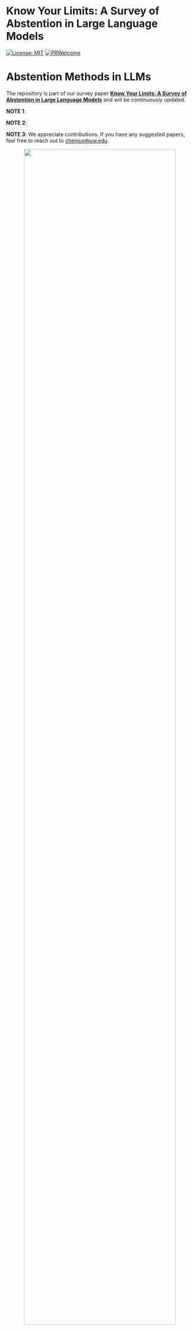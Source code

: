 <!-- # The art of refusal: A survey of abstention in large language models -->
# Know Your Limits: A Survey of Abstention in Large Language Models
<!-- [![Awesome](https://cdn.rawgit.com/sindresorhus/awesome/d7305f38d29fed78fa85652e3a63e154dd8e8829/media/badge.svg)](https://github.com/chenjux/abstention)
[![Stars](https://img.shields.io/github/stars/yuzhimanhua/Awesome-Scientific-Language-Models?style=social)](https://img.shields.io/github/stars/yuzhimanhua/Awesome-Scientific-Language-Models?style=social)

[![Papers](https://img.shields.io/badge/PaperNumber-266-blue)](https://img.shields.io/badge/PaperNumber-266-blue)-->
[![License: MIT](https://img.shields.io/badge/License-MIT-yellow.svg)](https://opensource.org/licenses/MIT)
[![PRWelcome](https://img.shields.io/badge/PRs-Welcome-red)](https://img.shields.io/badge/PRs-Welcome-red)

# Abstention Methods in LLMs

The repository is part of our survey paper [**Know Your Limits: A Survey of Abstention in Large Language Models**](https://arxiv.org/abs/2407.18418) and will be continuously updated.

**NOTE 1**:  

**NOTE 2**:  

**NOTE 3**: We appreciate contributions. If you have any suggested papers, feel free to reach out to [chenjux@uw.edu](mailto:chenjux@uw.edu).
<!--
## 1. Pretraining

## 2. Alignment
- **Instruction Tuning**
- **Learning from Preferences**

## 3. Inference

### Input-Processing
- **Query Processing**

### In-Processing
- **Probing LLM's Inner State**
- **Uncertainty Estimation**
- **Calibration-Based**
- **Consistency-Based**
- **Prompting-Based**

### Output-Processing
- **Self-Evaluation**
- **LLM Collaboration**-->








<p align="center">
    <img src="abstention.png" width="90%" style="align:center;"/>
</p>





## Contents
- [Pretraining](#pretraining)

- [Alignment](#alignment)
  - [Instruction Tuning](#alignment-instruction-tuning)
  - [Learning from Preferences](#alignment-learning-from-preferences)
- [Inference](#inference)
  - [Input-Processing](#inference-input-processing)
    - [Query Processing](#inference-query-processing)
  - [In-Processing](#inference-in-processing)
    - [Probing LLM’s inner state](#inference-probing-llms-inner-state)
    - [Uncertainty estimation](#inference-uncertainty-estimation)
    - [Calibration-Based](#inference-calibration-based)
    - [Consistency-Based](#inference-consistency-based)
    - [Prompting-Based](#inference-prompting-based)
  - [Output-Processing](#inference-output-processing)
    - [Self-Evaluation](#inference-self-evaluation)
    - [LLM Collaboration](#inference-llm-collaboration)



---

## Pretraining

## Alignment
<h3 id="alignment">Instruction Tuning</h3>

- **Alignment for Honesty**  
  **Conference**: NeurIPS 2024  
  [Paper](https://arxiv.org/abs/2312.07000) | [GitHub](https://github.com/GAIR-NLP/alignment-for-honesty)

- **R-tuning: Instructing Large Language Models to Say ‘I Don’t Know’**  

  **Conference**: NAACL 2024  
  [Paper](https://aclanthology.org/2024.naacl-long.394/) | [GitHub](https://github.com/shizhediao/R-Tuning)

- **Keeping LLMs Aligned After Fine-Tuning: The Crucial Role of Prompt Templates**  

  **Conference**: ICLR 2024 R2-FM Workshop Poster  
  [Paper](https://arxiv.org/abs/2402.18540)

- **The Instruction Hierarchy: Training LLMs to Prioritize Privileged Instructions**  

  **Conference**: --  
  [Paper](https://arxiv.org/abs/2404.13208)

- **Don’t Hallucinate, Abstain: Identifying LLM Knowledge Gaps via Multi-LLM Collaboration**  

  **Conference**: ACL 2024  
  [Paper](https://aclanthology.org/2024.acl-long.786.pdf) | [GitHub](https://github.com/BunsenFeng/AbstainQA)

- **Defending Large Language Models Against Jailbreaking Attacks Through Goal Prioritization**  

  **Conference**: ACL 2024  
  [Paper](https://aclanthology.org/2024.acl-long.481/) | [GitHub](https://github.com/thu-coai/JailbreakDefense_GoalPriority)

- **The Art of Saying No: Contextual Noncompliance in Language Models**  

  **Conference**: NeurIPS 2024 (Track: Datasets and Benchmarks Poster)  
  [Paper](https://www.arxiv.org/abs/2407.12043) | [GitHub](https://github.com/allenai/noncompliance)

- **Safety-Tuned LLaMAs: Lessons from Improving the Safety of Large Language Models That Follow Instructions**  

  **Conference**: ICLR 2024  
  [Paper](https://arxiv.org/abs/2309.07875) | [GitHub](https://github.com/vinid/safety-tuned-llamas)

- **The Art of Defending: A Systematic Evaluation and Analysis of LLM Defense Strategies on Safety and Over-Defensiveness**  

  **Conference**: ACL 2024  
  [Paper](https://aclanthology.org/2024.findings-acl.776/)
  
---

<h3 id="alignment-learning-from-preferences">Learning from Preferences</h3>


- **Self-alignment for factuality**  

  **Conference**: ACL 2024  
  [Paper](https://arxiv.org/abs/2402.09267) | [GitHub](https://github.com/zhangxy-2019/Self-Alignment-for-Factuality)

- **Can AI assistants know what they don’t know?**  
 
  **Conference**: ICML 2024 (Poster)  
  [Paper](https://arxiv.org/pdf/2401.13275) | [GitHub](https://github.com/OpenMOSS/Say-I-Dont-Know)

- **Learning to trust your feelings**  

  **Conference**: ACL 2024  
  [Paper](https://arxiv.org/abs/2401.15449) | [GitHub](https://github.com/liangyuxin42/dreamcatcher)

- **Controllable preference optimization**  
  _Toward controllable multi-objective alignment._  
  **Conference**: EMNLP 2024  
  [Paper](https://aclanthology.org/2024.emnlp-main.85.pdf) | [GitHub](https://github.com/OpenBMB/CPO)

- **SafeRLHF**  
  _Safe reinforcement learning from human feedback._  
  **Conference**: ICLR 2024  
  [Paper](https://arxiv.org/pdf/2310.12773) | [GitHub](https://github.com/PKU-Alignment/safe-rlhf)

- **Training a helpful and harmless assistant with reinforcement learning from human feedback**  
  _Exploring the safe design of AI assistants._  
  **Conference**: ICLR 2024  
  [Paper](https://arxiv.org/abs/2310.12773) | [GitHub](https://github.com/PKU-Alignment/safe-rlhf)

- **Flame: Factuality-aware alignment for large language models**  
  _Addressing factuality in large language models._  
  **Conference**: NeurIPS 2024  
  [Paper](https://arxiv.org/abs/2405.01525) | [GitHub](https://github.com/Flame/Alignment)

- **Safe RLHF**  
  _Safe reinforcement learning from human feedback._  
  **Conference**: ICLR 2024  
  [Paper](https://arxiv.org/abs/2310.12773) | [GitHub](https://github.com/PKU-Alignment/safe-rlhf)

- **LLaMA: Open and efficient foundation language models**  
  _Designing open and efficient foundation models._  
  **Conference**: N/A  
  [Paper](https://arxiv.org/abs/2302.13971) | [GitHub](https://github.com/meta-llama/llama)

- **The art of saying no**  
  _Contextual noncompliance in language models._  
  **Conference**: NeurIPS 2024  
  [Paper](https://www.arxiv.org/abs/2407.12043) | [GitHub](https://github.com/allenai/noncompliance)

- **Defending against backdoor attacks in natural language generation**  
  _Addressing backdoor attacks in natural language models._  
  **Conference**: N/A  
  [Paper](https://arxiv.org/abs/2106.01810) | [GitHub](https://github.com/defend-backdoor-attacks)

- **Break the breakout**  
  _Reinventing LM defense against jailbreak attacks with self-refinement._  
  **Conference**: AAAI-23  
  [Paper](https://tianweiz07.github.io/Papers/23-aaai.pdf) | [GitHub](https://github.com/self-refinement-defense)

---

## Inference


<h3 id="inference-input-processing">Input-Processing</h3>
<h4 id="inference-query-processing">Query Processing</h4>

- **Selectively answering ambiguous questions**  
  _Designing models to handle ambiguity in natural language understanding._  
  **Conference**: EMNLP 2023  
  [Paper](https://arxiv.org/abs/2305.14613)  

- **ONION: A simple and effective defense against textual backdoor attacks**  
  _A method to defend against textual backdoor attacks in NLP models._  
  **Conference**: EMNLP 2021  
  [Paper](https://aclanthology.org/2021.emnlp-main.752.pdf) | [GitHub](https://github.com/thunlp/ONION)

- **Token-level adversarial prompt detection based on perplexity measures and contextual information**  
  _Detecting adversarial prompts by analyzing token-level perplexity and context._  
  **Conference**: N/A  
  [Paper](https://arxiv.org/abs/2311.11509)

- **Defending against backdoor attacks in natural language generation**  
  _Addressing security issues in natural language generation models._  
  **Conference**: AAAI 2023  
  [Paper](https://arxiv.org/abs/2106.01810)

- **Defending pre-trained language models as few-shot learners against backdoor attacks**  
  _Protection strategies for pre-trained models against backdoor threats in few-shot settings._  
  **Conference**: NeurIPS 2023  
  [Paper](https://arxiv.org/abs/2309.13256) | [GitHub](https://github.com/zhaohan-xi/PLM-prompt-defense)

- **Baseline defenses for adversarial attacks against aligned language models**  
  _Establishing baseline strategies for defending aligned language models from adversarial attacks._  
  **Conference**: N/A  
  [Paper](https://arxiv.org/abs/2309.00614)

- **Bddr: An effective defense against textual backdoor attacks**  
  _A defense mechanism for protecting NLP models from textual backdoor attacks._  
  **Conference**: N/A  
  [Paper](https://dl.acm.org/doi/abs/10.1016/j.cose.2021.102433)

- **Certifying LLM safety against adversarial prompting**  
  _Methods for certifying the safety of large language models against adversarial prompts._  
  **Conference**: N/A  
  [Paper](https://arxiv.org/abs/2309.02705)

- **Build it break it fix it for dialogue safety: Robustness from adversarial human attack**  
  _Improving dialogue model safety by simulating adversarial human attacks._  
  **Conference**: EMNLP 2019  
  [Paper](https://arxiv.org/abs/1908.06083)

---


<h3 id="inference-in-processing">In-Processing</h3>
<h4 id="inference-probing-llms-inner-state">Probing LLM’s inner state</h4>

- **Language models (mostly) know what they know**  
  _Exploring the self-awareness of language models and their ability to recognize their own knowledge._  
  **Conference**: N/A  
  [Paper](https://arxiv.org/pdf/2207.05221)

- **The internal state of an LLM knows when it’s lying**  
  _How the internal state of LLMs can be used to detect dishonesty._  
  **Conference**: EMNLP 2023  
  [Paper](https://arxiv.org/abs/2304.13734)

- **Inferaligner: Inference-time alignment for harmlessness through cross-model guidance**  
  _Aligning models during inference for safe and harmless outcomes through cross-model interactions._  
  **Conference**: ACL 2024  
  [Paper](https://arxiv.org/abs/2401.11206) | [GitHub](https://github.com/Jihuai-wpy/InferAligner)

- **Simple and principled uncertainty estimation with deterministic deep learning via distance awareness**  
  _An approach for uncertainty estimation in deep learning models using distance awareness._  
  **Conference**: NeurIPS 2020  
  [Paper](https://arxiv.org/abs/2006.10108) | [GitHub](https://github.com/google/uncertainty-baselines/tree/master/baselines)

- **INSIDE: LLMs’ internal states retain the power of hallucination detection**  
  _Harnessing the internal states of LLMs to detect hallucinations during language generation._  
  **Conference**: ICLR 2024  
  [Paper](https://arxiv.org/abs/2402.03744) | [GitHub](https://github.com/alibaba/eigenscore)

- **Selective question answering under domain shift**  
  _Improving question answering models’ ability to adapt to shifts in domain._  
  **Conference**: ACL 2020  
  [Paper](https://arxiv.org/abs/2006.09462)

- **The curious case of hallucinatory (un)answerability: Finding truths in the hidden states of overconfident large language models**  
  _Exploring the hidden states of LLMs to uncover truths and reduce hallucinatory responses._  
  **Conference**: EMNLP 2023  
  [Paper](https://arxiv.org/abs/2310.11877) | [GitHub](https://github.com/lovodkin93/unanswerability)

- **Language models are Homer Simpson! Safety re-alignment of fine-tuned language models through task arithmetic**  
  _Re-aligning fine-tuned language models by adjusting task-specific arithmetic to enhance safety._  
  **Conference**: ACL 2024  
  [Paper](https://arxiv.org/abs/2402.11746) | [GitHub](https://github.com/declare-lab/resta)

---

<h4 id="inference-uncertainty-estimation">Uncertainty estimation</h4>

- **Teaching models to express their uncertainty in words**  
  _A study on how language models can be taught to express uncertainty in natural language._  
  **Conference**: TMLR  
  [Paper](https://arxiv.org/abs/2205.14334)

- **Just ask for calibration: Strategies for eliciting calibrated confidence scores from language models finetuned with human feedback**  
  _Exploring strategies to elicit calibrated confidence scores from language models fine-tuned with human feedback._  
  **Conference**: EMNLP 2023  
  [Paper](https://arxiv.org/abs/2305.14975)

- **Uncertainty-based abstention in LLMs improves safety and reduces hallucinations**  
  _A method to improve the safety and reliability of language models by enabling uncertainty-based abstention._  
  **Conference**: N/A  
  [Paper](https://arxiv.org/abs/2404.10960)

- **Language models (mostly) know what they know**  
  _Exploring the self-awareness of language models and their ability to recognize their own knowledge._  
  **Conference**: N/A  
  [Paper](https://arxiv.org/pdf/2207.05221)

- **Shifting attention to relevance: Towards the uncertainty estimation of large language models**  
  _Focusing on the relevance aspect in uncertainty estimation for large language models._  
  **Conference**: ACL 2024  
  [Paper](https://arxiv.org/abs/2307.01379) | [GitHub](https://github.com/jinhaoduan/SAR)

- **Can LLMs express their uncertainty? An empirical evaluation of confidence elicitation in LLMs**  
  _An empirical evaluation of how language models can express their uncertainty and confidence._  
  **Conference**: ICLR 2024  
  [Paper](https://arxiv.org/abs/2306.13063) | [GitHub](https://github.com/MiaoXiong2320/llm-uncertainty)

- **LLaMAs know what GPTs don’t show: Surrogate models for confidence estimation**  
  _An exploration of surrogate models for estimating confidence in language models like LLaMA and GPTs._  
  **Conference**: N/A  
  [Paper](https://arxiv.org/abs/2311.08877)

- **GPT-4 technical report**  
  _The technical report on the GPT-4 model, detailing its capabilities and innovations._  
  **Conference**: N/A  
  [Paper](https://arxiv.org/abs/2303.08774)

- **Selectively answering ambiguous questions**  
  _A study on how language models can selectively answer ambiguous questions with confidence._  
  **Conference**: EMNLP 2023  
  [Paper](https://arxiv.org/abs/2305.14613)

- **Semantic uncertainty: Linguistic invariances for uncertainty estimation in natural language generation**  
  _Focusing on semantic uncertainty and linguistic invariances to improve uncertainty estimation in natural language generation._  
  **Conference**: ICLR 2023  
  [Paper](https://arxiv.org/abs/2302.09664)

- **Self-evaluation improves selective generation in large language models**  
  _How self-evaluation can improve the ability of large language models to generate more selective and accurate outputs._  
  **Conference**: NeurIPS 2023 Workshops  
  [Paper](https://arxiv.org/abs/2312.09300)

- **Relying on the unreliable: The impact of language models’ reluctance to express uncertainty**  
  _Investigating the consequences of language models' reluctance to express uncertainty in their responses._  
  **Conference**: ACL 2024  
  [Paper](https://arxiv.org/abs/2401.06730)

<h4 id="inference-calibration-based">Calibration-Based</h4>

- **Calibrating sequence likelihood improves conditional language generation**  
  _Improving conditional language generation by calibrating sequence likelihood for better reliability._  
  **Conference**: ICLR 2023  
  [Paper](https://arxiv.org/abs/2210.00045)

- **Uncertainty quantification with pre-trained language models: A large-scale empirical analysis**  
  _An extensive empirical analysis of uncertainty quantification in pre-trained language models._  
  **Conference**: EMNLP 2022  
  [Paper](https://arxiv.org/abs/2210.04714)

- **How can we know when language models know? On the calibration of language models for question answering**  
  _Exploring methods to calibrate language models for improved performance in question answering._  
  **Conference**: TACL 2021  
  [Paper](https://arxiv.org/abs/2012.00955) | [GitHub](https://github.com/jzbjyb/lm-calibration)

- **Decomposing uncertainty for large language models through input clarification ensembling**  
  _Using input clarification ensembling to decompose uncertainty in large language models._  
  **Conference**: ICML 2024  
  [Paper](https://arxiv.org/abs/2311.08718) | [GitHub](https://github.com/UCSB-NLP-Chang/llm_uncertainty)

- **Investigating selective prediction approaches across several tasks in IID, OOD, and adversarial settings**  
  _Analyzing selective prediction approaches under various distribution settings for robustness._  
  **Conference**: ACL 2022  
  [Paper](https://arxiv.org/abs/2203.00211)

- **TyDi QA: A benchmark for information-seeking question answering in typologically diverse languages**  
  _Introducing TyDi QA, a benchmark designed for evaluating question answering in diverse languages._  
  **Conference**: TACL 2020  
  [Paper](https://arxiv.org/abs/2003.05002)

- **Reducing conversational agents’ overconfidence through linguistic calibration**  
  _Exploring linguistic calibration techniques to mitigate overconfidence in conversational agents._  
  **Conference**: TACL 2022  
  [Paper](https://arxiv.org/abs/2012.14983)

- **Learning confidence for transformer-based neural machine translation**  
  _Developing confidence learning mechanisms for neural machine translation models._  
  **Conference**: ACL 2022  
  [Paper](https://arxiv.org/abs/2203.11413) | [GitHub](https://github.com/yulu-dada/Learned-conf-NMT)

- **Batchensemble: An alternative approach to efficient ensemble and lifelong learning**  
  _Proposing BatchEnsemble for efficient ensemble methods and lifelong learning applications._  
  **Conference**: ICLR 2020  
  [Paper](https://arxiv.org/abs/2002.06715) | [GitHub](https://github.com/google/edward2)

- **On uncertainty calibration and selective generation in probabilistic neural summarization: A benchmark study**  
  _Benchmarking uncertainty calibration and selective generation for neural summarization tasks._  
  **Conference**: EMNLP 2023  
  [Paper](https://arxiv.org/abs/2304.08653)

- **Calibration of pre-trained transformers**  
  _A study on calibrating pre-trained transformers for improved reliability and performance._  
  **Conference**: EMNLP 2020  
  [Paper](https://arxiv.org/abs/2003.07892) | [GitHub](https://github.com/shreydesai/calibration)

- **LACIE: Listener-aware finetuning for confidence calibration in large language models**  
  _Introducing listener-aware finetuning to improve confidence calibration in language models._  
  **Conference**: N/A  
  [Paper](https://arxiv.org/abs/2405.21028) | [GitHub](https://github.com/esteng/pragmatic_calibration)
  
<h4 id="inference-consistency-based">Consistency-Based</h4>

- **The curious case of hallucinatory (un)answerability: Finding truths in the hidden states of overconfident large language models**  
  _Exploring the hidden states of overconfident LLMs to uncover hallucinatory (un)answerability._  
  **Conference**: EMNLP 2023  
  [Paper](https://arxiv.org/abs/2310.11877) | [GitHub](https://github.com/lovodkin93/unanswerability)

- **Can LLMs express their uncertainty? An empirical evaluation of confidence elicitation in LLMs**  
  _Evaluating the ability of large language models to express uncertainty effectively._  
  **Conference**: ICLR 2024  
  [Paper](https://arxiv.org/abs/2306.13063) | [GitHub](https://github.com/MiaoXiong2320/llm-uncertainty)

- **Knowing what LLMs DO NOT know: A simple yet effective self-detection method**  
  _Introducing a self-detection method for large language models to recognize unknowns._  
  **Conference**: ACL 2024  
  [Paper](https://arxiv.org/abs/2310.17918)

- **Generating with confidence: Uncertainty quantification for black-box large language models**  
  _Developing methods for uncertainty quantification in black-box large language models._  
  **Conference**: TMLR 2024  
  [Paper](https://arxiv.org/abs/2305.19187) | [GitHub](https://github.com/zlin7/UQ-NLG)

- **Defending large language models against jailbreak attacks via semantic smoothing**  
  _Using semantic smoothing techniques to protect LLMs against jailbreak attacks._  
  **Conference**: ICLR 2024  
  [Paper](https://arxiv.org/abs/2402.16192) | [GitHub](https://github.com/UCSB-NLP-Chang/SemanticSmooth)

- **Defending against alignment-breaking attacks via robustly aligned LLM**  
  _Proposing a robust alignment mechanism to counter alignment-breaking attacks._  
  **Conference**: ACL 2024  
  [Paper](https://arxiv.org/abs/2309.14348)

- **Selectively answering ambiguous questions**  
  _Developing strategies for selective answering to improve handling of ambiguous questions._  
  **Conference**: EMNLP 2023  
  [Paper](https://arxiv.org/abs/2305.14613)

- **RigorLLM: Resilient Guardrails for Large Language Models against Undesired Content**  
  _Introducing resilient guardrails to prevent undesired content generation in LLMs._  
  **Conference**: N/A  
  [Paper](https://arxiv.org/abs/2403.13031) | [GitHub](https://github.com/eurekayuan/RigorLLM)

- **INSIDE: LLMs’ internal states retain the power of hallucination detection**  
  _Leveraging LLMs' internal states for effective hallucination detection._  
  **Conference**: ICLR 2024  
  [Paper](https://arxiv.org/abs/2402.03744) | [GitHub](https://github.com/alibaba/eigenscore)

- **SmoothLLM: Defending large language models against jailbreaking attacks**  
  _Presenting SmoothLLM as a defense against jailbreak attacks for large language models._  
  **Conference**: N/A  
  [Paper](https://arxiv.org/abs/2310.03684) | [GitHub](https://github.com/arobey1/smooth-llm)
  
<h4 id="inference-prompting-based">Prompting-Based</h4>

- **Generating with confidence: Uncertainty quantification for black-box large language models**  
  _Developing methods to quantify uncertainty in black-box LLMs for improved confidence handling._  
  **Conference**: TMLR 2024  
  [Paper](https://arxiv.org/abs/2305.19187) | [GitHub](https://github.com/zlin7/UQ-NLG)

- **The curious case of hallucinatory (un)answerability: Finding truths in the hidden states of overconfident large language models**  
  _Exploring the hidden states of overconfident LLMs to address hallucinatory and unanswerable cases._  
  **Conference**: EMNLP 2023  
  [Paper](https://arxiv.org/abs/2310.11877) | [GitHub](https://github.com/lovodkin93/unanswerability)

- **Characterizing LLM abstention behavior in science QA with context perturbations**  
  _Analyzing how LLMs abstain from answering science questions under varying contexts._  
  **Conference**: N/A  
  [Paper](https://arxiv.org/abs/2404.12452) | [GitHub](https://github.com/bbwen/llm_scienceqa)

- **Alignment for honesty**  
  _Ensuring LLMs provide truthful responses by focusing on robust alignment strategies._  
  **Conference**: NeurIPS 2024  
  [Paper](https://arxiv.org/abs/2312.07000) | [GitHub](https://github.com/GAIR-NLP/alignment-for-honesty)

- **Can AI assistants know what they don’t know?**  
  _Proposing methods for AI assistants to recognize and admit their knowledge limitations._  
  **Conference**: ICML 2024 Poster  
  [Paper](https://arxiv.org/pdf/2401.13275) | [GitHub](https://github.com/OpenMOSS/Say-I-Dont-Know)

- **Defending large language models against jailbreaking attacks through goal prioritization**  
  _Employing goal prioritization to mitigate the effects of jailbreaking attacks on LLMs._  
  **Conference**: ACL 2024  
  [Paper](https://aclanthology.org/2024.acl-long.481/) | [GitHub](https://github.com/thu-coai/JailbreakDefense_GoalPriority)

- **Intention analysis makes LLMs a good jailbreak defender**  
  _Using intention analysis to safeguard LLMs against jailbreak attacks._  
  **Conference**: N/A  
  [Paper](https://arxiv.org/abs/2401.06561) | [GitHub](https://github.com/alphadl/SafeLLM_with_IntentionAnalysis)

- **Prompt-driven LLM safeguarding via directed representation optimization**  
  _Optimizing LLM representations to enhance defense mechanisms against adversarial prompts._  
  **Conference**: ICML 2024  
  [Paper](https://arxiv.org/abs/2401.18018) | [GitHub](https://github.com/chujiezheng/LLM-Safeguard)

- **Robust prompt optimization for defending language models against jailbreaking attacks**  
  _Improving prompt designs to safeguard LLMs from jailbreaking attempts._  
  **Conference**: ICLR 2024 Workshop  
  [Paper](https://arxiv.org/abs/2401.17263)

- **Defending jailbreak prompts via in-context adversarial game**  
  _A novel approach using adversarial games to defend against jailbreak prompts._  
  **Conference**: EMNLP 2024  
  [Paper](https://arxiv.org/abs/2402.13148)

- **Self-evaluation improves selective generation in large language models**  
  _Enhancing LLM generation quality by incorporating self-evaluation methods._  
  **Conference**: N/A  
  [Paper](https://arxiv.org/abs/2312.09300)

- **Fight back against jailbreaking via prompt adversarial tuning**  
  _Introducing Prompt Adversarial Tuning (PAT) as a defense against jailbreak attacks._  
  **Conference**: NeurIPS 2024  
  [Paper](https://arxiv.org/abs/2402.06255) | [GitHub](https://github.com/PKU-ML/PAT)

- **Bergeron: Combating adversarial attacks through a conscience-based alignment framework**  
  _Leveraging a conscience-based framework to align LLMs and defend against adversarial attacks._  
  **Conference**: N/A  
  [Paper](https://arxiv.org/abs/2312.00029) | [GitHub](https://github.com/matthew-pisano/Bergeron)

- **Jailbreak and guard aligned language models with only few in-context demonstrations**  
  _Using in-context demonstrations for defending aligned LLMs against jailbreak attacks._  
  **Conference**: N/A  
  [Paper](https://arxiv.org/abs/2310.06387) | [GitHub](https://adv-icl.github.io/)

- **Defending ChatGPT against jailbreak attack via self-reminders**  
  _Introducing self-reminder mechanisms to defend ChatGPT against jailbreak attempts._  
  **Conference**: Nature  
  [Paper](https://www.nature.com/articles/s42256-023-00765-8)

- **The art of defending: A systematic evaluation and analysis of LLM defense strategies on safety and over-defensiveness**  
  _Analyzing defense strategies to balance safety and performance in LLMs._  
  **Conference**: ACL 2024  
  [Paper](https://arxiv.org/abs/2401.00287)
---


<h3 id="inference-output-processing">Output-Processing</h3>
<h4 id="inference-self-evaluation">Self-Evaluation</h4>

- **LLM self defense: By self-examination, LLMs know they are being tricked**  
  _Introducing self-examination techniques to help LLMs recognize and defend against adversarial prompts._  
  **Conference**: N/A  
  [Paper](https://arxiv.org/abs/2308.07308)

- **Language models (mostly) know what they know**  
  _Exploring LLMs' capability to identify their knowledge limits and express uncertainty._  
  **Conference**: N/A  
  [Paper](https://arxiv.org/pdf/2207.05221)

- **The art of defending: A systematic evaluation and analysis of LLM defense strategies on safety and over-defensiveness**  
  _Evaluating defense strategies for LLMs to balance safety without excessive defensiveness._  
  **Conference**: ACL 2024  
  [Paper](https://aclanthology.org/2024.findings-acl.776/)

- **Adaptation with self-evaluation to improve selective prediction in LLMs**  
  _Enhancing LLM predictions by incorporating self-evaluation to refine selective responses._  
  **Conference**: EMNLP 2023  
  [Paper](https://arxiv.org/abs/2310.11689)

- **Self-evaluation improves selective generation in large language models**  
  _Improving LLM output quality through self-evaluation techniques during generation._  
  **Conference**: N/A  
  [Paper](https://arxiv.org/abs/2312.09300)

- **I could’ve asked that: Reformulating unanswerable questions**  
  _Transforming unanswerable questions into answerable forms to improve LLM reliability._  
  **Conference**: EMNLP 2024  
  [Paper](https://www.arxiv.org/abs/2407.17469) | [GitHub](https://github.com/wenting-zhao/couldask)
<h4 id="inference-llm-collaboration">LLM Collaboration</h4>



- **Reducing conversational agents’ overconfidence through linguistic calibration**  
  _Using linguistic calibration techniques to reduce overconfidence in conversational agents._  
  **Conference**: TACL 2022  
  [Paper](https://arxiv.org/abs/2012.14983)

- **SELF-GUARD: Empower the LLM to safeguard itself**  
  _A framework to enable LLMs to actively protect themselves against adversarial attacks._  
  **Conference**: NAACL 2024  
  [Paper](https://arxiv.org/abs/2310.15851)

- **Bergeron: Combating adversarial attacks through a conscience-based alignment framework**  
  _Introducing a conscience-based framework to enhance alignment and combat adversarial attacks._  
  **Conference**: N/A  
  [Paper](https://arxiv.org/abs/2312.00029) | [GitHub](https://github.com/matthew-pisano/Bergeron)

- **Jailbreaker in jail: Moving target defense for large language models**  
  _Proposing a moving target defense strategy to protect LLMs from jailbreaking attacks._  
  **Conference**: N/A  
  [Paper](https://arxiv.org/abs/2310.02417)

- **Don’t hallucinate, abstain: Identifying LLM knowledge gaps via Multi-LLM collaboration**  
  _Using collaboration between multiple LLMs to detect and abstain from providing hallucinated answers._  
  **Conference**: ACL 2024  
  [Paper](https://aclanthology.org/2024.acl-long.786.pdf) | [GitHub](https://github.com/BunsenFeng/AbstainQA)

- **Autodefense: Multi-agent LLM defense against jailbreak attacks**  
  _A multi-agent strategy for defending LLMs against jailbreak attacks using coordinated self-defense._  
  **Conference**: N/A  
  [Paper](https://arxiv.org/abs/2403.04783) | **Project**: SafeGenAi

## Citation
If you find this repository useful, please cite the following paper:
```
@article{wen2024know,
  title={Know Your Limits: A Survey of Abstention in Large Language Models},
  author={Wen, Bingbing and Yao, Jihan and Feng, Shangbin and Xu, Chenjun and Tsvetkov, Yulia and Howe, Bill and Wang, Lucy Lu},
  journal={arXiv preprint arXiv:2407.18418},
  year={2024}
}
```
